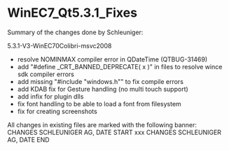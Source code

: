 # WinEC7_Qt5.3.1_Fixes
Summary of the changes done by Schleuniger:

5.3.1-V3-WinEC70Colibri-msvc2008
- resolve NOMINMAX compiler error in QDateTime (QTBUG-31469)
- add "#define _CRT_BANNED_DEPRECATE( x )" in files to resolve wince sdk compiler errors
- add missing "#include "windows.h"" to fix compile errors
- add KDAB fix for Gesture handling (no multi touch support)
- add infix for plugin dlls
- fix font handling to be able to load a font from filesystem
- fix for creating screenshots

All changes in existing files are marked with the following banner:
CHANGES SCHLEUNIGER AG, DATE START
xxx
CHANGES SCHLEUNIGER AG, DATE END
